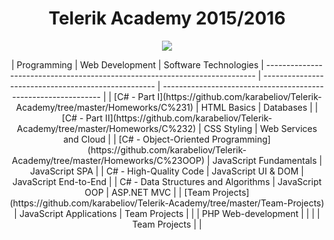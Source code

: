 <h1 align="center">Telerik Academy 2015/2016</h1>

<p align="center"><a href="http://academy.telerik.com/"><img src="https://raw.github.com/flextry/Telerik-Academy/master/Programming%20with%20C%23/Codes/Other/Telerik.png" /></a></p>
<center>| Programming                                                                 | Web Development                                     | Software Technologies
| --------------------------------------------------------------------------- | --------------------------------------------------- | -------------------------------------------------------------- |
| [C# - Part I](https://github.com/karabeliov/Telerik-Academy/tree/master/Homeworks/C%231)                                                  | HTML Basics                                         | Databases                                                      |
| [C# - Part II](https://github.com/karabeliov/Telerik-Academy/tree/master/Homeworks/C%232)                                                | CSS Styling                                         | Web Services and Cloud                                         |
| [C# - Object-Oriented Programming](https://github.com/karabeliov/Telerik-Academy/tree/master/Homeworks/C%23OOP)        | JavaScript Fundamentals                             | JavaScript SPA                                                 |
| C# - High-Quality Code						                              | JavaScript UI & DOM                                 | JavaScript End-to-End                                          |
| C# - Data Structures and Algorithms                                         | JavaScript OOP                                     | ASP.NET MVC                                                    |
| [Team Projects](https://github.com/karabeliov/Telerik-Academy/tree/master/Team-Projects)                                                                 | JavaScript Applications                             |  Team Projects                                                       | 
|                                                                    | PHP Web-development                                 |                                                                |
|                                                                             | Team Projects                                            |                                                               |</center>
